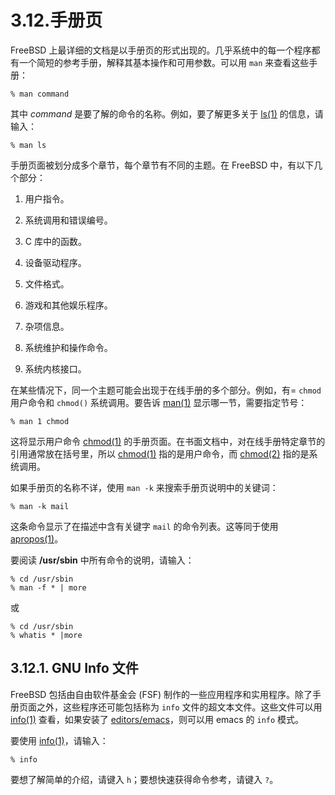 # 3.12.手册页

FreeBSD 上最详细的文档是以手册页的形式出现的。几乎系统中的每一个程序都有一个简短的参考手册，解释其基本操作和可用参数。可以用 `man` 来查看这些手册：

```
% man command
```

其中 *command* 是要了解的命令的名称。例如，要了解更多关于 [ls(1)](https://www.freebsd.org/cgi/man.cgi?query=ls&sektion=1&format=html) 的信息，请输入：

```
% man ls
```

手册页面被划分成多个章节，每个章节有不同的主题。在 FreeBSD 中，有以下几个部分：

1. 用户指令。

2. 系统调用和错误编号。

3. C 库中的函数。

4. 设备驱动程序。

5. 文件格式。

6. 游戏和其他娱乐程序。

7. 杂项信息。

8. 系统维护和操作命令。

9. 系统内核接口。

在某些情况下，同一个主题可能会出现于在线手册的多个部分。例如，有= `chmod` 用户命令和 `chmod()` 系统调用。要告诉 [man(1)](https://www.freebsd.org/cgi/man.cgi?query=man&sektion=1&format=html) 显示哪一节，需要指定节号：

```
% man 1 chmod
```

这将显示用户命令 [chmod(1)](https://www.freebsd.org/cgi/man.cgi?query=chmod&sektion=1&format=html) 的手册页面。在书面文档中，对在线手册特定章节的引用通常放在括号里，所以 [chmod(1)](https://www.freebsd.org/cgi/man.cgi?query=chmod&sektion=1&format=html) 指的是用户命令，而 [chmod(2)](https://www.freebsd.org/cgi/man.cgi?query=man&sektion=1&format=html) 指的是系统调用。

如果手册页的名称不详，使用 `man -k` 来搜索手册页说明中的关键词：

```
% man -k mail
```

这条命令显示了在描述中含有关键字 `mail` 的命令列表。这等同于使用 [apropos(1)](https://www.freebsd.org/cgi/man.cgi?query=apropos&sektion=1&format=html)。

要阅读 **/usr/sbin** 中所有命令的说明，请输入：

```
% cd /usr/sbin
% man -f * | more
```

或

```
% cd /usr/sbin
% whatis * |more
```

## 3.12.1. GNU Info 文件

FreeBSD 包括由自由软件基金会 (FSF) 制作的一些应用程序和实用程序。除了手册页面之外，这些程序还可能包括称为 `info` 文件的超文本文件。这些文件可以用 [info(1)](https://www.freebsd.org/cgi/man.cgi?query=info&sektion=1&format=html) 查看，如果安装了 [editors/emacs](https://cgit.freebsd.org/ports/tree/editors/emacs/pkg-descr)，则可以用 emacs 的 `info` 模式。

要使用 [info(1)](https://www.freebsd.org/cgi/man.cgi?query=info&sektion=1&format=html)，请输入：

```
% info
```

要想了解简单的介绍，请键入 `h`；要想快速获得命令参考，请键入 `?`。
